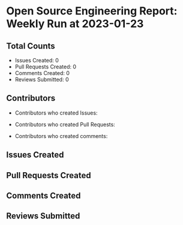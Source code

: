 # Open Source Engineering Report: Weekly Run at 2023-01-23

## Total Counts

* Issues Created: 0
* Pull Requests Created: 0
* Comments Created: 0
* Reviews Submitted: 0

## Contributors

* Contributors who created Issues: 

* Contributors who created Pull Requests: 

* Contributors who created comments: 

## Issues Created



## Pull Requests Created



## Comments Created



## Reviews Submitted

